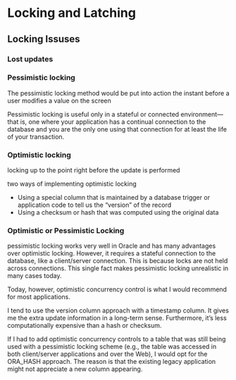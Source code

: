 # Locking and Latching
## Locking Issuses
### Lost updates
### Pessimistic locking
The pessimistic locking method would be put into action the instant before a user modifies a value on the screen

Pessimistic locking is useful only in a stateful or connected environment—that is, one where your
application has a continual connection to the database and you are the only one using that connection for at least the life of your transaction.
### Optimistic locking
locking up to the point right before the
update is performed

two ways of implementing optimistic locking
- Using a special column that is maintained by a database trigger or application code to tell us the “version” of the record
- Using a checksum or hash that was computed using the original data

### Optimistic or Pessimistic Locking
pessimistic locking works very well in Oracle and has many advantages over optimistic locking. However, it requires a stateful connection to the database, like a client/server connection. This is because locks are not held across connections. This single fact makes pessimistic locking unrealistic in many cases today.

Today, however, optimistic concurrency control is what I would recommend for most applications.

I tend to use the version column approach with a timestamp column. It gives me the extra update information in a long-term sense. Furthermore, it’s less computationally expensive than a hash or checksum.

If I had to add optimistic concurrency controls to a table that was still being used with a pessimistic locking scheme (e.g., the table was accessed in both client/server applications and over the Web), I would opt for the ORA_HASH approach. The reason is that the existing legacy application might not appreciate a
new column appearing.
